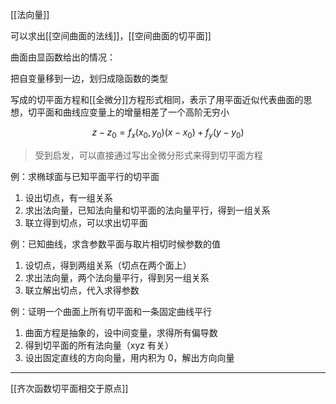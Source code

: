 [[法向量]]

可以求出[[空间曲面的法线]]，[[空间曲面的切平面]]

曲面由显函数给出的情况：

把自变量移到一边，划归成隐函数的类型

写成的切平面方程和[[全微分]]方程形式相同，表示了用平面近似代表曲面的思想，切平面和曲线应变量上的增量相差了一个高阶无穷小


$$
z-z_{0}=f_{x}(x_{0},y_{0})(x-x_{0})+f_{y}(y-y_{0})
$$


> 受到启发，可以直接通过写出全微分形式来得到切平面方程


例：求椭球面与已知平面平行的切平面

1. 设出切点，有一组关系
2. 求出法向量，已知法向量和切平面的法向量平行，得到一组关系
3. 联立得到切点，可以求出切平面


例：已知曲线，求含参数平面与取片相切时候参数的值

1. 设切点，得到两组关系（切点在两个面上）
2. 求出法向量，两个法向量平行，得到另一组关系
3. 联立解出切点，代入求得参数


例：证明一个曲面上所有切平面和一条固定曲线平行

1. 曲面方程是抽象的，设中间变量，求得所有偏导数
2. 得到切平面的所有法向量（xyz 有关）
3. 设出固定直线的方向向量，用内积为 0，解出方向向量

---

[[齐次函数切平面相交于原点]]